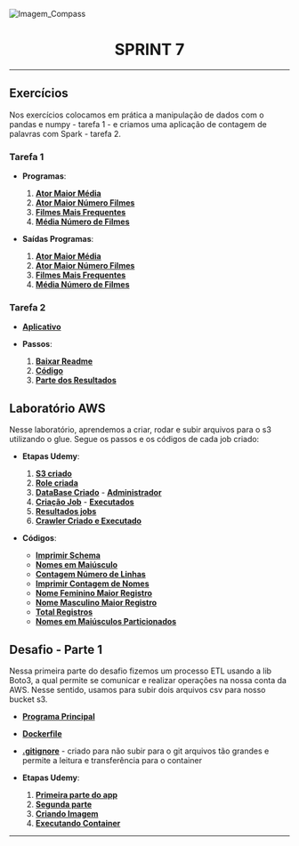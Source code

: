 ![Imagem_Compass](https://s3.sa-east-1.amazonaws.com/remotar-assets-prod/company-profile-covers/cl7god9gt00lx04wg4p2a93zt.jpg)

<div align="center">
  <h1>SPRINT 7</h1>
</div>
<hr>

## Exercícios

<p>Nos exercícios colocamos em prática a manipulação de dados com o pandas e numpy - tarefa 1 - e criamos uma aplicação de contagem de palavras com Spark - tarefa 2. </p>

### Tarefa 1

* **Programas**:
  1. [__Ator Maior Média__](https://github.com/brunnope/Repo_Compass/blob/main/Sprint7/Exercicios/tarefa1/resolucoes/atorMaiorMedia.py)
  2. [__Ator Maior Número Filmes__](https://github.com/brunnope/Repo_Compass/blob/main/Sprint7/Exercicios/tarefa1/resolucoes/atorMaiorNumeroFilmes.py)
  3. [__Filmes Mais Frequentes__](https://github.com/brunnope/Repo_Compass/blob/main/Sprint7/Exercicios/tarefa1/resolucoes/filmesMaisFrequencia.py)
  4. [__Média Número de Filmes__](https://github.com/brunnope/Repo_Compass/blob/main/Sprint7/Exercicios/tarefa1/resolucoes/mediaNumFilmes.py)

* **Saídas Programas**:
  1. [__Ator Maior Média__](https://github.com/brunnope/Repo_Compass/blob/main/Sprint7/Exercicios/tarefa1/saidas/atorMaiorMediaFilme.png)
  2. [__Ator Maior Número Filmes__](https://github.com/brunnope/Repo_Compass/blob/main/Sprint7/Exercicios/tarefa1/saidas/atorMaiorNumFilmes.png)
  3. [__Filmes Mais Frequentes__](https://github.com/brunnope/Repo_Compass/blob/main/Sprint7/Exercicios/tarefa1/saidas/frequenciaFilmes.png)
  4. [__Média Número de Filmes__](https://github.com/brunnope/Repo_Compass/blob/main/Sprint7/Exercicios/tarefa1/saidas/mediaNumFilmes.png)
  
### Tarefa 2

* [__Aplicativo__](https://github.com/brunnope/Repo_Compass/blob/main/Sprint7/Exercicios/tarefa2/app.scala)

* **Passos**:
  1. [__Baixar Readme__](https://github.com/brunnope/Repo_Compass/blob/main/Sprint7/Exercicios/tarefa2/baixandoReadme.png)
  2. [__Código__](https://github.com/brunnope/Repo_Compass/blob/main/Sprint7/Exercicios/tarefa2/resultado.png)
  3. [__Parte dos Resultados__](https://github.com/brunnope/Repo_Compass/blob/main/Sprint7/Exercicios/tarefa2/resultCont.png)

## Laboratório AWS

<p> Nesse laboratório, aprendemos a criar, rodar e subir arquivos para o s3 utilizando o glue. Segue os passos e os códigos de cada job criado:</p>

* **Etapas Udemy**:
  1. [__S3 criado__](https://github.com/brunnope/Repo_Compass/blob/main/Sprint7/LaboratoriosAWS_Glue/evidencias/s3Criado.png)
  2. [__Role criada__](https://github.com/brunnope/Repo_Compass/blob/main/Sprint7/LaboratoriosAWS_Glue/evidencias/funcaoCriada.png)
  3. [__DataBase Criado__](https://github.com/brunnope/Repo_Compass/blob/main/Sprint7/LaboratoriosAWS_Glue/evidencias/criacaoDataBase.png) - [__Administrador__](https://github.com/brunnope/Repo_Compass/blob/main/Sprint7/LaboratoriosAWS_Glue/evidencias/administradorDataBase.png)
  4. [__Criação Job__](https://github.com/brunnope/Repo_Compass/blob/main/Sprint7/LaboratoriosAWS_Glue/evidencias/jobCriado.png) - [__Executados__](https://github.com/brunnope/Repo_Compass/blob/main/Sprint7/LaboratoriosAWS_Glue/evidencias/jobsCriados.png)
  5. [__Resultados jobs__](https://github.com/brunnope/Repo_Compass/blob/main/Sprint7/LaboratoriosAWS_Glue/evidencias/arquivosGeradosJobs.png)
  6. [__Crawler Criado e Executado__](https://github.com/brunnope/Repo_Compass/blob/main/Sprint7/LaboratoriosAWS_Glue/evidencias/crawlerExecutado.png)

* **Códigos**:
  * [__Imprimir Schema__](https://github.com/brunnope/Repo_Compass/blob/main/Sprint7/LaboratoriosAWS_Glue/codigos/imprimirSchema.txt)
  * [__Nomes em Maiúsculo__](https://github.com/brunnope/Repo_Compass/blob/main/Sprint7/LaboratoriosAWS_Glue/codigos/nomeMaiusculo.txt)
  * [__Contagem Número de Linhas__](https://github.com/brunnope/Repo_Compass/blob/main/Sprint7/LaboratoriosAWS_Glue/codigos/imprimirNumLinhas.txt)
  * [__Imprimir Contagem de Nomes__](https://github.com/brunnope/Repo_Compass/blob/main/Sprint7/LaboratoriosAWS_Glue/codigos/imprimirContagemNomes.txt)
  * [__Nome Feminino Maior Registro__](https://github.com/brunnope/Repo_Compass/blob/main/Sprint7/LaboratoriosAWS_Glue/codigos/nomeFemininoMaisRegistros.txt)
  * [__Nome Masculino Maior Registro__](https://github.com/brunnope/Repo_Compass/blob/main/Sprint7/LaboratoriosAWS_Glue/codigos/nomeMasculinoMaisRegistros.txt)
  * [__Total Registros__](https://github.com/brunnope/Repo_Compass/blob/main/Sprint7/LaboratoriosAWS_Glue/codigos/contagemRegistros.txt)
  * [__Nomes em Maiúsculos Particionados__](https://github.com/brunnope/Repo_Compass/blob/main/Sprint7/LaboratoriosAWS_Glue/codigos/nomesMaiusculosParticionados.txt)


## Desafio - Parte 1

<p> Nessa primeira parte do desafio fizemos um processo ETL usando a lib Boto3, a qual permite se comunicar e realizar operações na nossa conta da AWS. Nesse sentido, usamos para subir dois arquivos csv para nosso bucket s3.</p>

* [__Programa Principal__](https://github.com/brunnope/Repo_Compass/blob/main/Sprint7/DesafioParte1ETL/app.py)
* [__Dockerfile__](https://github.com/brunnope/Repo_Compass/blob/main/Sprint7/DesafioParte1ETL/Dockerfile)
* [__.gitignore__](https://github.com/brunnope/Repo_Compass/blob/main/Sprint7/DesafioParte1ETL/.gitignore) - criado para não subir para o git arquivos tão grandes e permite a leitura e transferência para o container

* **Etapas Udemy**:
  1. [__Primeira parte do app__](https://github.com/brunnope/Repo_Compass/blob/main/Sprint7/DesafioParte1ETL/etapas/appBoto.png)
  2. [__Segunda parte__](https://github.com/brunnope/Repo_Compass/blob/main/Sprint7/DesafioParte1ETL/etapas/appBoto2.png)
  3. [__Criando Imagem__](https://github.com/brunnope/Repo_Compass/blob/main/Sprint7/DesafioParte1ETL/etapas/criandoImagem.png)
  4. [__Executando Container__](https://github.com/brunnope/Repo_Compass/blob/main/Sprint7/DesafioParte1ETL/etapas/executandoContainer.png)

<hr>